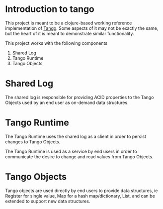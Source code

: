 # Introduction to tango

This project is meant to be a clojure-based working reference implementation
of [Tango](http://www.cs.cornell.edu/~taozou/sosp13/tangososp.pdf). Some
aspects of it may not be exactly the same, but the heart of it is meant to
demonstrate similar functionality.

This project works with the following components

1. Shared Log
2. Tango Runtime
3. Tango Objects

# Shared Log

The shared log is responsible for providing ACID properties to the Tango
Objects used by an end user as on-demand data structures.

# Tango Runtime

The Tango Runtime uses the shared log as a client in order to persist changes
to Tango Objects.

The Tango Runtime is used as a service by end users in order to communicate
the desire to change and read values from Tango Objects.

# Tango Objects

Tango objects are used directly by end users to provide data structures, ie
Register for single value, Map for a hash map/dictionary, List, and can
be extended to support new data structures.
